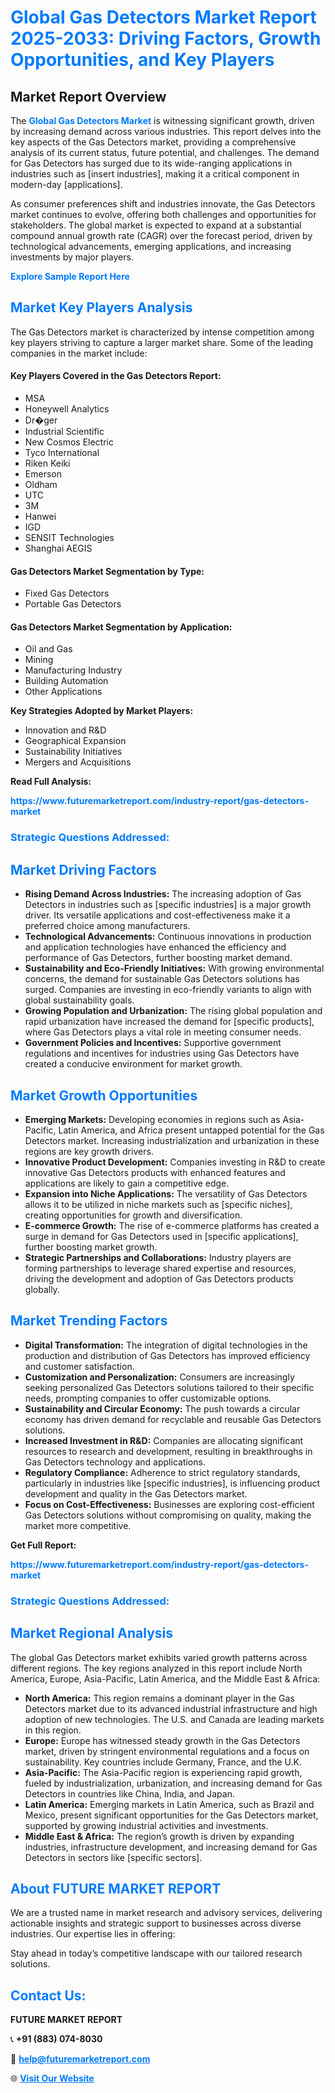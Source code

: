 <h1 style="color: #007BFF;">Global Gas Detectors Market Report 2025-2033: Driving Factors, Growth Opportunities, and Key Players</h1>

<section id="overview">
<h2>Market Report Overview</h2>
<p>The <a href="https://www.futuremarketreport.com/industry-report/gas-detectors-market" style="color: #007BFF; text-decoration: none;"><strong>Global Gas Detectors Market</strong></a> is witnessing significant growth, driven by increasing demand across various industries. This report delves into the key aspects of the Gas Detectors market, providing a comprehensive analysis of its current status, future potential, and challenges. The demand for Gas Detectors has surged due to its wide-ranging applications in industries such as [insert industries], making it a critical component in modern-day [applications].</p>
<p>As consumer preferences shift and industries innovate, the Gas Detectors market continues to evolve, offering both challenges and opportunities for stakeholders. The global market is expected to expand at a substantial compound annual growth rate (CAGR) over the forecast period, driven by technological advancements, emerging applications, and increasing investments by major players.</p>
</section>

<section id="overview">
<p><a href="https://www.futuremarketreport.com/request-sample/reportId=27290" style="color: #007BFF; text-decoration: none;"><strong>Explore Sample Report Here</strong></a></p>
</section>

<section id="key-players">
<h2 style="color: #007BFF;">Market Key Players Analysis</h2>
<p>The Gas Detectors market is characterized by intense competition among key players striving to capture a larger market share. Some of the leading companies in the market include:</p>
<h4>Key Players Covered in the Gas Detectors Report:</h4>
<ul><li>MSA</li><li>Honeywell Analytics</li><li>Dr�ger</li><li>Industrial Scientific</li><li>New Cosmos Electric</li><li>Tyco International</li><li>Riken Keiki</li><li>Emerson</li><li>Oldham</li><li>UTC</li><li>3M</li><li>Hanwei</li><li>IGD</li><li>SENSIT Technologies</li><li>Shanghai AEGIS</li></ul>
<h4>Gas Detectors Market Segmentation by Type:</h4>
<ul><li>Fixed Gas Detectors</li><li>Portable Gas Detectors</li></ul>

<h4>Gas Detectors Market Segmentation by Application:</h4>
<ul><li>Oil and Gas</li><li>Mining</li><li>Manufacturing Industry</li><li>Building Automation</li><li>Other Applications</li></ul>
<p><strong>Key Strategies Adopted by Market Players:</strong></p>
<ul>
<li>Innovation and R&D</li>
<li>Geographical Expansion</li>
<li>Sustainability Initiatives</li>
<li>Mergers and Acquisitions</li>
</ul>
</section>

<section>
<p><strong>Read Full Analysis: </strong></p><a href="https://www.futuremarketreport.com/industry-report/gas-detectors-market" style="color: #007BFF; text-decoration: none;"><strong>https://www.futuremarketreport.com/industry-report/gas-detectors-market</strong></a>
<h3 style="color: #007BFF;">Strategic Questions Addressed:</h3>
</section>

<section id="driving-factors">
<h2 style="color: #007BFF;">Market Driving Factors</h2>
<ul>
<li><strong>Rising Demand Across Industries:</strong> The increasing adoption of Gas Detectors in industries such as [specific industries] is a major growth driver. Its versatile applications and cost-effectiveness make it a preferred choice among manufacturers.</li>
<li><strong>Technological Advancements:</strong> Continuous innovations in production and application technologies have enhanced the efficiency and performance of Gas Detectors, further boosting market demand.</li>
<li><strong>Sustainability and Eco-Friendly Initiatives:</strong> With growing environmental concerns, the demand for sustainable Gas Detectors solutions has surged. Companies are investing in eco-friendly variants to align with global sustainability goals.</li>
<li><strong>Growing Population and Urbanization:</strong> The rising global population and rapid urbanization have increased the demand for [specific products], where Gas Detectors plays a vital role in meeting consumer needs.</li>
<li><strong>Government Policies and Incentives:</strong> Supportive government regulations and incentives for industries using Gas Detectors have created a conducive environment for market growth.</li>
</ul>
</section>

<section id="growth-opportunities">
<h2 style="color: #007BFF;">Market Growth Opportunities</h2>
<ul>
<li><strong>Emerging Markets:</strong> Developing economies in regions such as Asia-Pacific, Latin America, and Africa present untapped potential for the Gas Detectors market. Increasing industrialization and urbanization in these regions are key growth drivers.</li>
<li><strong>Innovative Product Development:</strong> Companies investing in R&D to create innovative Gas Detectors products with enhanced features and applications are likely to gain a competitive edge.</li>
<li><strong>Expansion into Niche Applications:</strong> The versatility of Gas Detectors allows it to be utilized in niche markets such as [specific niches], creating opportunities for growth and diversification.</li>
<li><strong>E-commerce Growth:</strong> The rise of e-commerce platforms has created a surge in demand for Gas Detectors used in [specific applications], further boosting market growth.</li>
<li><strong>Strategic Partnerships and Collaborations:</strong> Industry players are forming partnerships to leverage shared expertise and resources, driving the development and adoption of Gas Detectors products globally.</li>
</ul>
</section>

<section id="trending-factors">
<h2 style="color: #007BFF;">Market Trending Factors</h2>
<ul>
<li><strong>Digital Transformation:</strong> The integration of digital technologies in the production and distribution of Gas Detectors has improved efficiency and customer satisfaction.</li>
<li><strong>Customization and Personalization:</strong> Consumers are increasingly seeking personalized Gas Detectors solutions tailored to their specific needs, prompting companies to offer customizable options.</li>
<li><strong>Sustainability and Circular Economy:</strong> The push towards a circular economy has driven demand for recyclable and reusable Gas Detectors solutions.</li>
<li><strong>Increased Investment in R&D:</strong> Companies are allocating significant resources to research and development, resulting in breakthroughs in Gas Detectors technology and applications.</li>
<li><strong>Regulatory Compliance:</strong> Adherence to strict regulatory standards, particularly in industries like [specific industries], is influencing product development and quality in the Gas Detectors market.</li>
<li><strong>Focus on Cost-Effectiveness:</strong> Businesses are exploring cost-efficient Gas Detectors solutions without compromising on quality, making the market more competitive.</li>
</ul>
</section>

<section>
<p><strong>Get Full Report: </strong></p><a href="https://www.futuremarketreport.com/industry-report/gas-detectors-market" style="color: #007BFF; text-decoration: none;"><strong>https://www.futuremarketreport.com/industry-report/gas-detectors-market</strong></a>
<h3 style="color: #007BFF;">Strategic Questions Addressed:</h3>
</section>


<section id="regional-analysis">
<h2 style="color: #007BFF;">Market Regional Analysis</h2>
<p>The global Gas Detectors market exhibits varied growth patterns across different regions. The key regions analyzed in this report include North America, Europe, Asia-Pacific, Latin America, and the Middle East & Africa:</p>
<ul>
<li><strong>North America:</strong> This region remains a dominant player in the Gas Detectors market due to its advanced industrial infrastructure and high adoption of new technologies. The U.S. and Canada are leading markets in this region.</li>
<li><strong>Europe:</strong> Europe has witnessed steady growth in the Gas Detectors market, driven by stringent environmental regulations and a focus on sustainability. Key countries include Germany, France, and the U.K.</li>
<li><strong>Asia-Pacific:</strong> The Asia-Pacific region is experiencing rapid growth, fueled by industrialization, urbanization, and increasing demand for Gas Detectors in countries like China, India, and Japan.</li>
<li><strong>Latin America:</strong> Emerging markets in Latin America, such as Brazil and Mexico, present significant opportunities for the Gas Detectors market, supported by growing industrial activities and investments.</li>
<li><strong>Middle East & Africa:</strong> The region’s growth is driven by expanding industries, infrastructure development, and increasing demand for Gas Detectors in sectors like [specific sectors].</li>
</ul>
</section>

<footer>
<h2 style="color: #007BFF;">About FUTURE MARKET REPORT</h2>
<p>We are a trusted name in market research and advisory services, delivering actionable insights and strategic support to businesses across diverse industries. Our expertise lies in offering:</p>

<p>Stay ahead in today’s competitive landscape with our tailored research solutions.</p>

<h2 style="color: #007BFF;">Contact Us:</h2>
<p><strong>FUTURE MARKET REPORT</strong></p>
<p>📞 <strong>+91 (883) 074-8030</strong></p>
<p>📧 <strong><a href="mailto:help@futuremarketreport.com" style="color: #007BFF;">help@futuremarketreport.com</a></strong></p>
<p>🌐 <strong><a href="https://www.futuremarketreport.com/" style="color: #007BFF;">Visit Our Website</a></strong></p>
</footer>